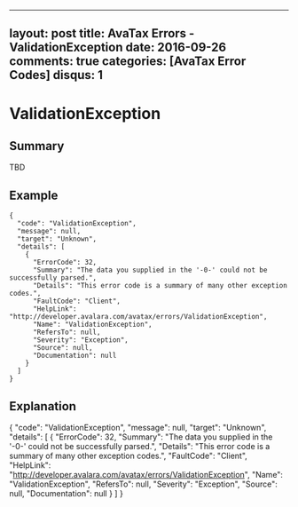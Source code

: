 
---
layout: post
title: AvaTax Errors - ValidationException
date: 2016-09-26
comments: true
categories: [AvaTax Error Codes]
disqus: 1
---

# ValidationException

## Summary

TBD

## Example

    {
      "code": "ValidationException",
      "message": null,
      "target": "Unknown",
      "details": [
        {
          "ErrorCode": 32,
          "Summary": "The data you supplied in the '-0-' could not be successfully parsed.",
          "Details": "This error code is a summary of many other exception codes.",
          "FaultCode": "Client",
          "HelpLink": "http://developer.avalara.com/avatax/errors/ValidationException",
          "Name": "ValidationException",
          "RefersTo": null,
          "Severity": "Exception",
          "Source": null,
          "Documentation": null
        }
      ]
    }

## Explanation

{
      "code": "ValidationException",
      "message": null,
      "target": "Unknown",
      "details": [
        {
          "ErrorCode": 32,
          "Summary": "The data you supplied in the '-0-' could not be successfully parsed.",
          "Details": "This error code is a summary of many other exception codes.",
          "FaultCode": "Client",
          "HelpLink": "http://developer.avalara.com/avatax/errors/ValidationException",
          "Name": "ValidationException",
          "RefersTo": null,
          "Severity": "Exception",
          "Source": null,
          "Documentation": null
        }
      ]
    }

